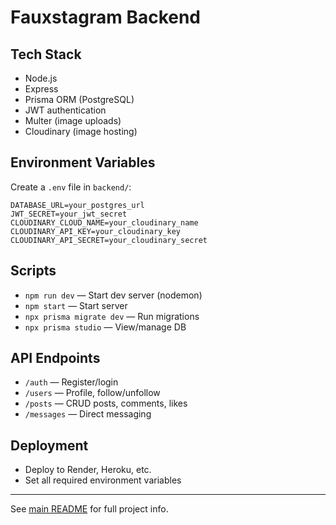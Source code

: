 # Fauxstagram Backend

## Tech Stack
- Node.js
- Express
- Prisma ORM (PostgreSQL)
- JWT authentication
- Multer (image uploads)
- Cloudinary (image hosting)

## Environment Variables
Create a `.env` file in `backend/`:
```
DATABASE_URL=your_postgres_url
JWT_SECRET=your_jwt_secret
CLOUDINARY_CLOUD_NAME=your_cloudinary_name
CLOUDINARY_API_KEY=your_cloudinary_key
CLOUDINARY_API_SECRET=your_cloudinary_secret
```

## Scripts
- `npm run dev` — Start dev server (nodemon)
- `npm start` — Start server
- `npx prisma migrate dev` — Run migrations
- `npx prisma studio` — View/manage DB

## API Endpoints
- `/auth` — Register/login
- `/users` — Profile, follow/unfollow
- `/posts` — CRUD posts, comments, likes
- `/messages` — Direct messaging

## Deployment
- Deploy to Render, Heroku, etc.
- Set all required environment variables

---
See [main README](../README.md) for full project info.
